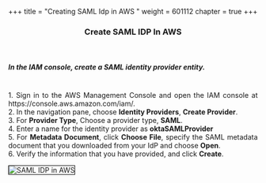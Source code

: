 +++
title = "Creating SAML Idp in AWS "
weight = 601112
chapter = true
+++

<center><h3>Create SAML IDP In AWS</h3></center>

<div style="text-align: justify">

   <br/>
   <h5>In the IAM console, create a SAML identity provider entity.</h5>
   
   <br/> 
   1. Sign in to the AWS Management Console and open the IAM console at https://console.aws.amazon.com/iam/.
   <br/>
   2. In the navigation pane, choose <b>Identity Providers</b>, <b>Create Provider</b>.
   <br/>
   3. For <b>Provider Type</b>, Choose a provider type, <b>SAML</b>.
   <br/>
   4. Enter a name for the identity provider as <b>oktaSAMLProvider</b>
   <br/>
   5. For <b>Metadata Document</b>, click <b>Choose File</b>, specify the SAML metadata document that you downloaded from your IdP and choose <b>Open</b>.
   <br/>
   6. Verify the information that you have provided, and click <b>Create</b>.
   
   <br/>
   
   <img src="/images/okta-samlproviderinaws.png" title="SAML IDP in AWS" style="margin:15px 0px; border:1px solid black"/>
     
     
   
</div>